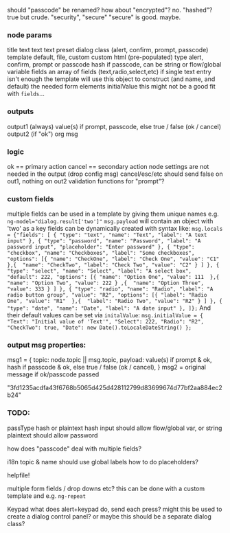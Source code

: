 
should "passcode" be renamed? how about "encrypted"? no. "hashed"? true but crude. "security", "secure"
"secure" is good. maybe. 

### node params 
title           text 
text            text 
preset          dialog class (alert, confirm, prompt, passcode)
template        default, file, custom
custom          html (pre-populated)
type            alert, confirm, prompt or passcode
hash            if passcode, can be string or flow/global variable
fields          an array of fields (text,radio,select,etc) if single text entry isn't enough
                the template will use this object to construct (and name, and default) the
                needed form elements
initialValue    this might not be a good fit with `fields`... 

### outputs 
output1 (always)               value(s) if prompt, passcode, else true / false (ok / cancel)
output2 (if "ok")              org msg

### logic
ok == primary action
cancel == secondary action
node settings are not needed in the output (drop config msg)
cancel/esc/etc should send false on out1, nothing on out2
validation functions for "prompt"?

### custom fields
multiple fields can be used in a template by giving them unique names e.g. `ng-model="dialog.result['two']"`
    `msg.payload` will contain an object with 'two' as a key
    fields can be dynamically created with syntax like:
      ````
      msg.locals = {"fields": [
          {
              "type": "text",
              "name": "Text",
              "label": "A text input"
          },
          {
              "type": "password",
              "name": "Password",
              "label": "A password input",
              "placeholder": "Enter password"
          },
          {
              "type": "checkbox",
              "name": "Checkboxes",
              "label": "Some checkboxes",
              "options": [{
                      "name": "CheckOne",
                      "label": "Check One",
                      "value": "C1" 
                  },{ 
                      "name": "CheckTwo",
                      "label": "Check Two",
                      "value": "C2"
                  }
              ]
          },
          {
              "type": "select",
              "name": "Select",
              "label": "A select box",
              "default": 222,
              "options": [{
                      "name": "Option One",
                      "value": 111 
                  },{ 
                      "name": "Option Two",
                      "value": 222
                  }
      ,{ 
                      "name": "Option Three",
                      "value": 333
                  }
              ]
          },
          {
              "type": "radio",
              "name": "Radio",
              "label": "A radio button group",
              "value": "R2",
              "options": [{
                      "label": "Radio One",
                      "value": "R1" 
                  },{ 
                      "label": "Radio Two",
                      "value": "R2"
                  }
              ]
          },
          {
              "type": "date",
              "name": "Date",
              "label": "A date input"
          },
      ]};
      ````
    And their default values can be set via `initalValue`:
      ````
      msg.initialValue = {
          "Text": "Initial value of 'Text'",
          "Select": 222,
          "Radio": "R2",
          "CheckTwo": true,
          "Date": new Date().toLocaleDateString()
      };
      ````

### output msg properties:
msg1 = {
  topic: node.topic || msg.topic,
  payload: value(s) if prompt & ok, hash if passcode & ok, else true / false (ok / cancel),
}
msg2 = original message if ok/passcode passed

"3fd1235acdfa43f6768b5065d425d428112799d83699674d77bf2aa884ec2b24"

### TODO:
passType hash or plaintext
  hash input should allow flow/global var, or string
  plaintext should allow password

how does "passcode" deal with multiple fields? 

i18n
  topic & name should use global labels
  how to do placeholders? 

helpfile!

multiple form fields / drop downs etc?
    this can be done with a custom template and e.g. `ng-repeat`

Keypad 
    what does alert+keypad do, send each press?
    might this be used to create a dialog control panel?
    or maybe this should be a separate dialog class? 
